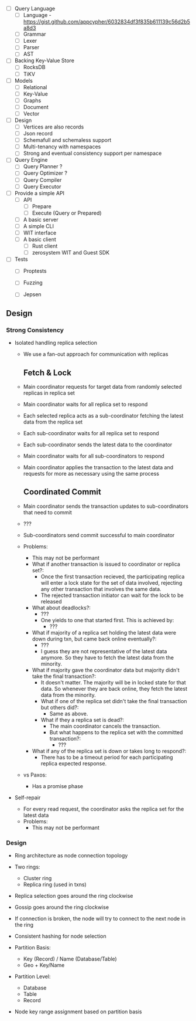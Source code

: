 - [ ] Query Language
    - [ ] Language - https://gist.github.com/appcypher/6032834df3f835b611139c56d2b5a8d3
    - [ ] Grammar
    - [ ] Lexer
    - [ ] Parser
    - [ ] AST

- [ ] Backing Key-Value Store
    - [ ] RocksDB
    - [ ] TiKV

- [ ] Models
    - [ ] Relational
    - [ ] Key-Value
    - [ ] Graphs
    - [ ] Document
    - [ ] Vector

- [ ] Design
    - [ ] Vertices are also records
    - [ ] Json record
    - [ ] Schemafull and schemaless support
    - [ ] Multi-tenancy with namespaces
    - [ ] Strong and eventual consistency support per namespace

- [ ] Query Engine
    - [ ] Query Planner ?
    - [ ] Query Optimizer ?
    - [ ] Query Compiler
    - [ ] Query Executor

- [ ] Provide a simple API
    - [ ] API
        - [ ] Prepare
        - [ ] Execute (Query or Prepared)
    - [ ] A basic server
    - [ ] A simple CLI
    - [ ] WIT interface
    - [ ] A basic client
        - [ ] Rust client
        - [ ] zerosystem WIT and Guest SDK

- [ ] Tests
    - [ ] Proptests
    - [ ] Fuzzing
    - [ ] Jepsen


## Design

### Strong Consistency

- Isolated handling replica selection
    - We use a fan-out approach for communication with replicas

        ## Fetch & Lock
    - Main coordinator requests for target data from randomly selected replicas in replica set
    - Main coordinator waits for all replica set to respond
    - Each selected replica acts as a sub-coordinator fetching the latest data from the replica set
    - Each sub-coordinator waits for all replica set to respond
    - Each sub-coordinator sends the latest data to the coordinator
    - Main coordinator waits for all sub-coordinators to respond
    - Main coordinator applies the transaction to the latest data and requests for more as necessary using the same process

        ## Coordinated Commit
    - Main coordinator sends the transaction updates to sub-coordinators that need to commit
    - ???
    - Sub-coordinators send commit successful to main coordinator


    - Problems:
        - This may not be performant
        - What if another transaction is issued to coordinator or replica set?:
            - Once the first transaction recieved, the participating replica will enter a lock state for the set of data involved, rejecting any other transaction that involves the same data.
            - The rejected transaction initiator can wait for the lock to be released
        - What about deadlocks?:
            - ???
            - One yields to one that started first. This is achieved by:
                - ???
        - What if majority of a replica set holding the latest data were down during txn, but came back online eventually?:
            - ???
            - I guess they are not representative of the latest data anymore. So they have to fetch the latest data from the minority.
        - What if majority gave the coordinator data but majority didn't take the final transaction?:
            - It doesn't matter. The majority will be in locked state for that data. So whenever they are back online, they fetch the latest data from the minority.
            - What if one of the replica set didn't take the final transaction but others did?:
                - Same as above.
            - What if they a replica set is dead?:
                - The main coordinator cancels the transaction.
                - But what happens to the replica set with the committed transaction?:
                    - ???
        - What if any of the replica set is down or takes long to respond?:
            - There has to be a timeout period for each participating replica expected response.
    - vs Paxos:
        - Has a promise phase

- Self-repair
    - For every read request, the coordinator asks the replica set for the latest data
    - Problems:
        - This may not be performant


### Design

- Ring architecture as node connection topology
- Two rings:
    - Cluster ring
    - Replica ring (used in txns)

- Replica selection goes around the ring clockwise
- Gossip goes around the ring clockwise
- If connection is broken, the node will try to connect to the next node in the ring
- Consistent hashing for node selection
- Partition Basis:
    - Key (Record) / Name (Database/Table)
    - Geo + Key/Name

- Partition Level:
    - Database
    - Table
    - Record

- Node key range assignment based on partition basis
